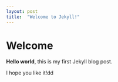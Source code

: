 ```yaml
---
layout: post
title:  "Welcome to Jekyll!"
---
```


# Welcome

**Hello world**, this is my first Jekyll blog post.

I hope you like it!dd
